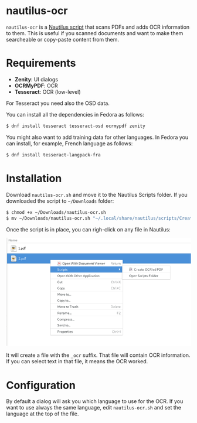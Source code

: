 # nautilus-ocr

`nautilus-ocr` is a [Nautilus script](https://help.ubuntu.com/community/NautilusScriptsHowto)
that scans PDFs and adds OCR information to them. This is useful if you scanned documents
and want to make them searcheable or copy-paste content from them.

# Requirements

- **Zenity**: UI dialogs
- **OCRMyPDF**: OCR
- **Tesseract**: OCR (low-level)

For Tesseract you need also the OSD data.

You can install all the dependencies in Fedora as follows:

```bash
$ dnf install tesseract tesseract-osd ocrmypdf zenity
```

You might also want to add training data for other languages. In Fedora
you can install, for example, French language as follows:

```bash
$ dnf install tesseract-langpack-fra
```

# Installation

Download `nautilus-ocr.sh` and move it to the Nautilus Scripts
folder. If you downloaded the script to `~/Downloads` folder:

```bash
$ chmod +x ~/Downloads/nautilus-ocr.sh
$ mv ~/Downloads/nautilus-ocr.sh "~/.local/share/nautilus/scripts/Create OCR'ed PDF"
```

Once the script is in place, you can righ-click on any file in Nautilus:

![Nautilus, right-click](https://raw.githubusercontent.com/daniperez/nautilus-ocr/master/img/right-click.png)

It will create a file with the `_ocr` suffix. That file will contain OCR information. If you 
can select text in that file, it means the OCR worked.

# Configuration

By default a dialog will ask you which language to use for the OCR. If you 
want to use always the same language, edit `nautilus-ocr.sh` and set
the language at the top of the file.
